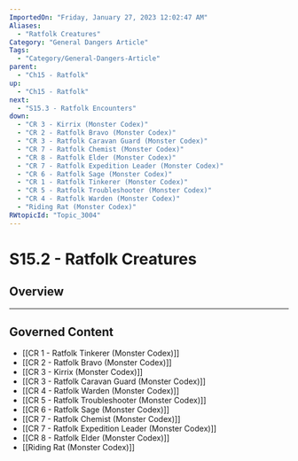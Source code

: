 ```yaml
---
ImportedOn: "Friday, January 27, 2023 12:02:47 AM"
Aliases:
  - "Ratfolk Creatures"
Category: "General Dangers Article"
Tags:
  - "Category/General-Dangers-Article"
parent:
  - "Ch15 - Ratfolk"
up:
  - "Ch15 - Ratfolk"
next:
  - "S15.3 - Ratfolk Encounters"
down:
  - "CR 3 - Kirrix (Monster Codex)"
  - "CR 2 - Ratfolk Bravo (Monster Codex)"
  - "CR 3 - Ratfolk Caravan Guard (Monster Codex)"
  - "CR 7 - Ratfolk Chemist (Monster Codex)"
  - "CR 8 - Ratfolk Elder (Monster Codex)"
  - "CR 7 - Ratfolk Expedition Leader (Monster Codex)"
  - "CR 6 - Ratfolk Sage (Monster Codex)"
  - "CR 1 - Ratfolk Tinkerer (Monster Codex)"
  - "CR 5 - Ratfolk Troubleshooter (Monster Codex)"
  - "CR 4 - Ratfolk Warden (Monster Codex)"
  - "Riding Rat (Monster Codex)"
RWtopicId: "Topic_3004"
---
```

# S15.2 - Ratfolk Creatures
## Overview
---
## Governed Content
- [[CR 1 - Ratfolk Tinkerer (Monster Codex)]]
- [[CR 2 - Ratfolk Bravo (Monster Codex)]]
- [[CR 3 - Kirrix (Monster Codex)]]
- [[CR 3 - Ratfolk Caravan Guard (Monster Codex)]]
- [[CR 4 - Ratfolk Warden (Monster Codex)]]
- [[CR 5 - Ratfolk Troubleshooter (Monster Codex)]]
- [[CR 6 - Ratfolk Sage (Monster Codex)]]
- [[CR 7 - Ratfolk Chemist (Monster Codex)]]
- [[CR 7 - Ratfolk Expedition Leader (Monster Codex)]]
- [[CR 8 - Ratfolk Elder (Monster Codex)]]
- [[Riding Rat (Monster Codex)]]

